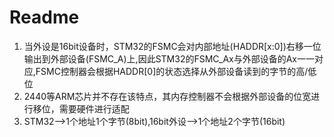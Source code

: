 # Readme
1. 当外设是16bit设备时，STM32的FSMC会对内部地址(HADDR[x:0])右移一位输出到外部设备(FSMC_A)上,因此STM32的FSMC_Ax与外部设备的Ax一一对应,FSMC控制器会根据HADDR[0]的状态选择从外部设备读到的字节的高/低位
2. 2440等ARM芯片并不存在该特点，其内存控制器不会根据外部设备的位宽进行移位，需要硬件进行适配
3. STM32-->1个地址1个字节(8bit),16bit外设-->1个地址2个字节(16bit)